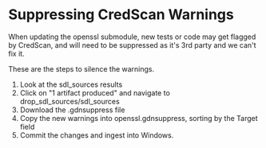# Suppressing CredScan Warnings

When updating the openssl submodule, new tests or code may get flagged by
CredScan, and will need to be suppressed as it's 3rd party and we can't fix it.

These are the steps to silence the warnings.

1) Look at the sdl_sources results
2) Click on "1 artifact produced" and navigate to drop_sdl_sources/sdl_sources
3) Download the .gdnsuppress file
4) Copy the new warnings into openssl.gdnsuppress, sorting by the Target field
5) Commit the changes and ingest into Windows.
